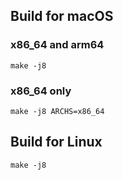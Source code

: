## Build for macOS

### x86_64 and arm64

    make -j8

### x86_64 only

    make -j8 ARCHS=x86_64

## Build for Linux

    make -j8
